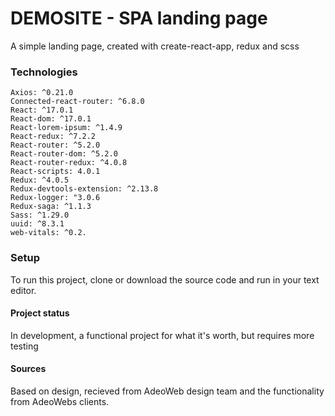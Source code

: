 # DEMOSITE - SPA landing page

A simple landing page, created with create-react-app, redux and scss

### Technologies

    Axios: ^0.21.0
    Connected-react-router: ^6.8.0
    React: ^17.0.1
    React-dom: ^17.0.1
    React-lorem-ipsum: ^1.4.9
    React-redux: ^7.2.2
    React-router: ^5.2.0
    React-router-dom: ^5.2.0
    React-router-redux: ^4.0.8
    React-scripts: 4.0.1
    Redux: ^4.0.5
    Redux-devtools-extension: ^2.13.8
    Redux-logger: "3.0.6
    Redux-saga: ^1.1.3
    Sass: ^1.29.0
    uuid: ^8.3.1
    web-vitals: ^0.2.

### Setup

To run this project, clone or download the source code and run in your text editor.

#### Project status

In development, a functional project for what it's worth, but requires more testing

#### Sources

Based on design, recieved from AdeoWeb design team and the functionality from AdeoWebs clients.
